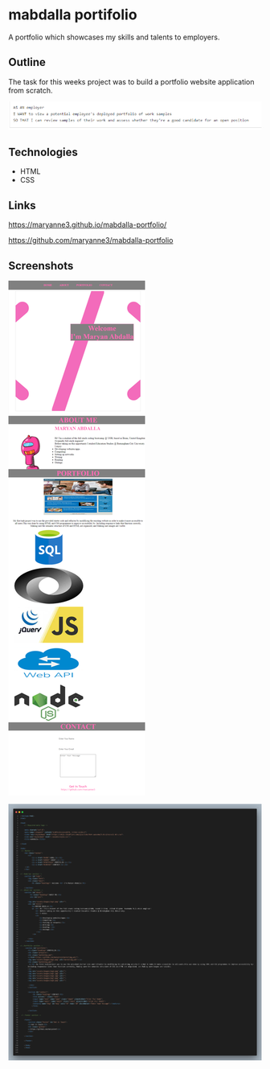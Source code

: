 # mabdalla portifolio
A portfolio which showcases my skills and talents to employers. 

## Outline  
The task for this weeks project was to build a portfolio website application from scratch.  

![](assets/images/user%20story.png)

## Technologies 
* HTML
* CSS

## Links
https://maryanne3.github.io/mabdalla-portfolio/

https://github.com/maryanne3/mabdalla-portfolio

## Screenshots 

![](assets/images/127.0.0.1_5500_index.html%20(1).png)

![](assets/images/HTML%20snapshot.png)
